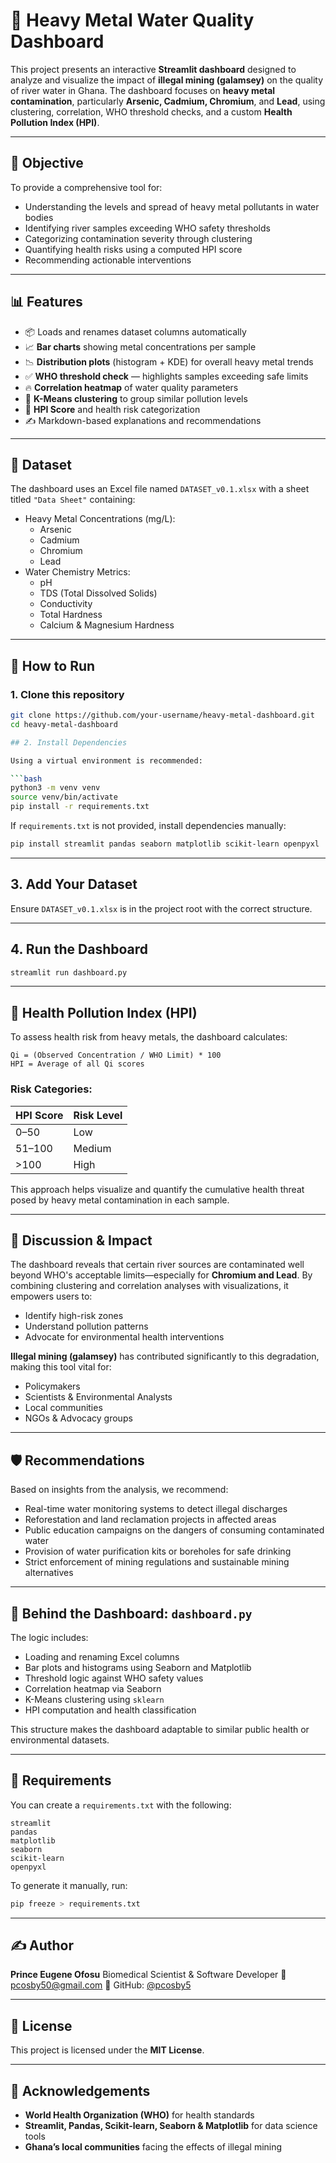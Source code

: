 # 📘 Heavy Metal Water Quality Dashboard

This project presents an interactive **Streamlit dashboard** designed to analyze and visualize the impact of **illegal mining (galamsey)** on the quality of river water in Ghana. The dashboard focuses on **heavy metal contamination**, particularly **Arsenic, Cadmium, Chromium**, and **Lead**, using clustering, correlation, WHO threshold checks, and a custom **Health Pollution Index (HPI)**.

---

## 🧠 Objective

To provide a comprehensive tool for:

- Understanding the levels and spread of heavy metal pollutants in water bodies
- Identifying river samples exceeding WHO safety thresholds
- Categorizing contamination severity through clustering
- Quantifying health risks using a computed HPI score
- Recommending actionable interventions

---

## 📊 Features

- 📦 Loads and renames dataset columns automatically
- 📈 **Bar charts** showing metal concentrations per sample
- 📉 **Distribution plots** (histogram + KDE) for overall heavy metal trends
- ✅ **WHO threshold check** — highlights samples exceeding safe limits
- 🔥 **Correlation heatmap** of water quality parameters
- 🧬 **K-Means clustering** to group similar pollution levels
- 🧮 **HPI Score** and health risk categorization
- ✍️ Markdown-based explanations and recommendations

---

## 📁 Dataset

The dashboard uses an Excel file named `DATASET_v0.1.xlsx` with a sheet titled `"Data Sheet"` containing:

- Heavy Metal Concentrations (mg/L):
  - Arsenic
  - Cadmium
  - Chromium
  - Lead
- Water Chemistry Metrics:
  - pH
  - TDS (Total Dissolved Solids)
  - Conductivity
  - Total Hardness
  - Calcium & Magnesium Hardness

---

## 🚀 How to Run

### 1. Clone this repository

```bash
git clone https://github.com/your-username/heavy-metal-dashboard.git
cd heavy-metal-dashboard

## 2. Install Dependencies

Using a virtual environment is recommended:

```bash
python3 -m venv venv
source venv/bin/activate
pip install -r requirements.txt
```

If `requirements.txt` is not provided, install dependencies manually:

```bash
pip install streamlit pandas seaborn matplotlib scikit-learn openpyxl
```

---

## 3. Add Your Dataset

Ensure `DATASET_v0.1.xlsx` is in the project root with the correct structure.

---

## 4. Run the Dashboard

```bash
streamlit run dashboard.py
```

---

## 🧮 Health Pollution Index (HPI)

To assess health risk from heavy metals, the dashboard calculates:

```
Qi = (Observed Concentration / WHO Limit) * 100
HPI = Average of all Qi scores
```

### Risk Categories:

| HPI Score | Risk Level |
|-----------|------------|
| 0–50      | Low        |
| 51–100    | Medium     |
| >100      | High       |

This approach helps visualize and quantify the cumulative health threat posed by heavy metal contamination in each sample.

---

## 💬 Discussion & Impact

The dashboard reveals that certain river sources are contaminated well beyond WHO's acceptable limits—especially for **Chromium and Lead**. By combining clustering and correlation analyses with visualizations, it empowers users to:

- Identify high-risk zones
- Understand pollution patterns
- Advocate for environmental health interventions

**Illegal mining (galamsey)** has contributed significantly to this degradation, making this tool vital for:

- Policymakers
- Scientists & Environmental Analysts
- Local communities
- NGOs & Advocacy groups

---

## 🛡️ Recommendations

Based on insights from the analysis, we recommend:

- Real-time water monitoring systems to detect illegal discharges
- Reforestation and land reclamation projects in affected areas
- Public education campaigns on the dangers of consuming contaminated water
- Provision of water purification kits or boreholes for safe drinking
- Strict enforcement of mining regulations and sustainable mining alternatives

---

## 🧠 Behind the Dashboard: `dashboard.py`

The logic includes:

- Loading and renaming Excel columns
- Bar plots and histograms using Seaborn and Matplotlib
- Threshold logic against WHO safety values
- Correlation heatmap via Seaborn
- K-Means clustering using `sklearn`
- HPI computation and health classification

This structure makes the dashboard adaptable to similar public health or environmental datasets.

---

## 📄 Requirements

You can create a `requirements.txt` with the following:

```
streamlit
pandas
matplotlib
seaborn
scikit-learn
openpyxl
```

To generate it manually, run:

```bash
pip freeze > requirements.txt
```

---

## ✍️ Author

**Prince Eugene Ofosu**
Biomedical Scientist & Software Developer
📧 [pcosby50@gmail.com](mailto:pcosby50@gmail.com)
🔗 GitHub: [@pcosby5](https://github.com/pcosby5)

---

## 📄 License

This project is licensed under the **MIT License**.

---

## 🙌 Acknowledgements

- **World Health Organization (WHO)** for health standards
- **Streamlit, Pandas, Scikit-learn, Seaborn & Matplotlib** for data science tools
- **Ghana’s local communities** facing the effects of illegal mining
